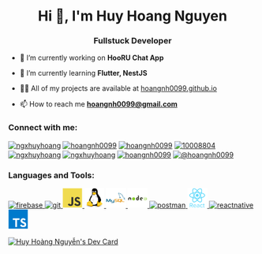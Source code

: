 <h1 align="center">Hi 👋, I'm Huy Hoang Nguyen</h1>
<h3 align="center">Fullstuck Developer</h3>

- 🔭 I’m currently working on **HooRU Chat App**

- 🌱 I’m currently learning **Flutter, NestJS**

- 👨‍💻 All of my projects are available at [hoangnh0099.github.io](hoangnh0099.github.io)

- 📫 How to reach me **hoangnh0099@gmail.com**

<h3 align="left">Connect with me:</h3>
<p align="left">
<a href="https://dev.to/ngxhuyhoang" target="blank"><img align="center" src="https://cdn.jsdelivr.net/npm/simple-icons@3.0.1/icons/dev-dot-to.svg" alt="ngxhuyhoang" height="30" width="40" /></a>
<a href="https://twitter.com/hoangnh0099" target="blank"><img align="center" src="https://cdn.jsdelivr.net/npm/simple-icons@3.0.1/icons/twitter.svg" alt="hoangnh0099" height="30" width="40" /></a>
<a href="https://linkedin.com/in/huy-hoàng-nguyễn-30bba2167" target="blank"><img align="center" src="https://cdn.jsdelivr.net/npm/simple-icons@3.0.1/icons/linkedin.svg" alt="hoangnh0099" height="30" width="40" /></a>
<a href="https://stackoverflow.com/users/10008804" target="blank"><img align="center" src="https://cdn.jsdelivr.net/npm/simple-icons@3.0.1/icons/stackoverflow.svg" alt="10008804" height="30" width="40" /></a>
<a href="https://fb.com/ngxhuyhoang" target="blank"><img align="center" src="https://cdn.jsdelivr.net/npm/simple-icons@3.0.1/icons/facebook.svg" alt="ngxhuyhoang" height="30" width="40" /></a>
<a href="https://instagram.com/ngxhuyhoang" target="blank"><img align="center" src="https://cdn.jsdelivr.net/npm/simple-icons@3.0.1/icons/instagram.svg" alt="ngxhuyhoang" height="30" width="40" /></a>
<a href="https://dribbble.com/hoangnh0099" target="blank"><img align="center" src="https://cdn.jsdelivr.net/npm/simple-icons@3.0.1/icons/dribbble.svg" alt="hoangnh0099" height="30" width="40" /></a>
<a href="https://medium.com/@hoangnh0099" target="blank"><img align="center" src="https://cdn.jsdelivr.net/npm/simple-icons@3.0.1/icons/medium.svg" alt="@hoangnh0099" height="30" width="40" /></a>
</p>

<h3 align="left">Languages and Tools:</h3>
<p align="left"> <a href="https://firebase.google.com/" target="_blank"> <img src="https://www.vectorlogo.zone/logos/firebase/firebase-icon.svg" alt="firebase" width="40" height="40"/> </a> <a href="https://git-scm.com/" target="_blank"> <img src="https://www.vectorlogo.zone/logos/git-scm/git-scm-icon.svg" alt="git" width="40" height="40"/> </a> <a href="https://developer.mozilla.org/en-US/docs/Web/JavaScript" target="_blank"> <img src="https://raw.githubusercontent.com/devicons/devicon/master/icons/javascript/javascript-original.svg" alt="javascript" width="40" height="40"/> </a> <a href="https://www.linux.org/" target="_blank"> <img src="https://raw.githubusercontent.com/devicons/devicon/master/icons/linux/linux-original.svg" alt="linux" width="40" height="40"/> </a> <a href="https://www.mysql.com/" target="_blank"> <img src="https://raw.githubusercontent.com/devicons/devicon/master/icons/mysql/mysql-original-wordmark.svg" alt="mysql" width="40" height="40"/> </a> <a href="https://nodejs.org" target="_blank"> <img src="https://raw.githubusercontent.com/devicons/devicon/master/icons/nodejs/nodejs-original-wordmark.svg" alt="nodejs" width="40" height="40"/> </a> <a href="https://postman.com" target="_blank"> <img src="https://www.vectorlogo.zone/logos/getpostman/getpostman-icon.svg" alt="postman" width="40" height="40"/> </a> <a href="https://reactjs.org/" target="_blank"> <img src="https://raw.githubusercontent.com/devicons/devicon/master/icons/react/react-original-wordmark.svg" alt="react" width="40" height="40"/> </a> <a href="https://reactnative.dev/" target="_blank"> <img src="https://reactnative.dev/img/header_logo.svg" alt="reactnative" width="40" height="40"/> </a> <a href="https://www.typescriptlang.org/" target="_blank"> <img src="https://raw.githubusercontent.com/devicons/devicon/master/icons/typescript/typescript-original.svg" alt="typescript" width="40" height="40"/> </a> </p>

<a href="https://app.daily.dev/hoangnh0099"><img src="https://api.daily.dev/devcards/be7ea40967ed430589a5ebf6de264277.png?r=s9i" width="400" alt="Huy Hoàng Nguyễn's Dev Card"/></a>
